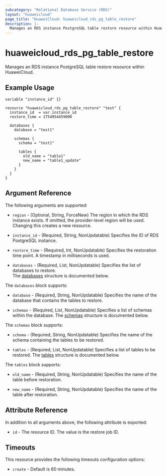 ```yaml
---
subcategory: "Relational Database Service (RDS)"
layout: "huaweicloud"
page_title: "HuaweiCloud: huaweicloud_rds_pg_table_restore"
description: |-
  Manages an RDS instance PostgreSQL table restore resource within HuaweiCloud.
---
```


# huaweicloud_rds_pg_table_restore

Manages an RDS instance PostgreSQL table restore resource within HuaweiCloud.

## Example Usage

```hcl
variable "instance_id" {}

resource "huaweicloud_rds_pg_table_restore" "test" {
  instance_id  = var.instance_id
  restore_time = 1754954459000

  databases {
    database = "test1"

    schemas {
      schema = "test1"

      tables {
        old_name = "table1"
        new_name = "table1_update"
      }
    }
  }
}
```

## Argument Reference

The following arguments are supported:

* `region` - (Optional, String, ForceNew) The region in which the RDS instance exists. If omitted, the
  provider-level region will be used. Changing this creates a new resource.

* `instance_id` - (Required, String, NonUpdatable) Specifies the ID of RDS PostgreSQL instance.

* `restore_time` - (Required, Int, NonUpdatable) Specifies the restoration time point. A timestamp in milliseconds is used.

* `databases` - (Required, List, NonUpdatable) Specifies the list of databases to restore.  
  The [databases](#databases_struct) structure is documented below.

<a name="databases_struct"></a>
The `databases` block supports:

* `database` - (Required, String, NonUpdatable) Specifies the name of the database that contains the tables to restore.

* `schemas` - (Required, List, NonUpdatable) Specifies a list of schemas within the database.
  The [schemas](#schemas_struct) structure is documented below.

<a name="schemas_struct"></a>
The `schemas` block supports:

* `schema` - (Required, String, NonUpdatable) Specifies the name of the schema containing the tables to be restored.

* `tables` - (Required, List, NonUpdatable) Specifies a list of tables to be restored.
  The [tables](#tables_struct) structure is documented below.

<a name="tables_struct"></a>
The `tables` block supports:

* `old_name` - (Required, String, NonUpdatable) Specifies the name of the table before restoration.

* `new_name` - (Required, String, NonUpdatable) Specifies the name of the table after restoration.

## Attribute Reference

In addition to all arguments above, the following attribute is exported:

* `id` - The resource ID. The value is the restore job ID.

## Timeouts

This resource provides the following timeouts configuration options:

* `create` - Default is 60 minutes.
